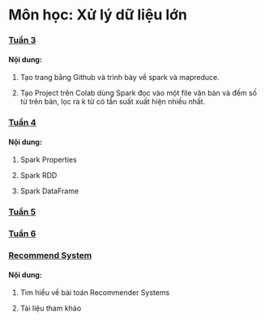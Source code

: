 # Môn học: Xử lý dữ liệu lớn

### [Tuần 3](https://ngominhtoan.github.io/colab_massive_data/week3/)

#### Nội dung:

1. Tạo trang bằng Github và trình bày về spark và mapreduce.

2. Tạo Project trên Colab dùng Spark đọc vào một file văn bản và đếm số từ trên bản, lọc ra k từ có tần suất xuất hiện nhiều nhất.

### [Tuần 4](https://ngominhtoan.github.io/colab_massive_data/week4/)

#### Nội dung:

1. Spark Properties

2. Spark RDD

3. Spark DataFrame

### [Tuần 5](https://colab.research.google.com/drive/1-gUUwruBH2_i9Qk1jSqRn4kve4UafOzy?usp=sharing)

### [Tuần 6](https://colab.research.google.com/drive/1tCu-o86wCqdQpkoycdtPMZLIrcO6z__L?usp=sharing)

### [Recommend System](https://ngominhtoan.github.io/colab_massive_data/RecommendSystem/)

#### Nội dung:

1. Tìm hiểu về bài toán Recommender Systems

2. Tài liệu tham khảo
